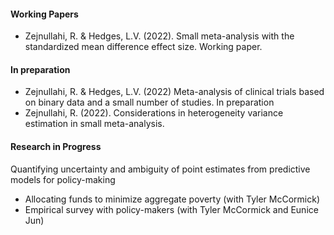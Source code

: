 #### Working Papers
 - Zejnullahi, R. & Hedges, L.V. (2022). Small meta-analysis with the standardized mean difference effect size. Working paper. 

#### In preparation
 - Zejnullahi, R. & Hedges, L.V. (2022) Meta-analysis of clinical trials based on binary data and a small number of studies. In preparation
 - Zejnullahi, R. (2022). Considerations in heterogeneity variance estimation in small meta-analysis. 


#### Research in Progress

Quantifying uncertainty and ambiguity of point estimates from predictive models for policy-making 
 - Allocating funds to minimize aggregate poverty (with Tyler McCormick)
 - Empirical survey with policy-makers (with Tyler McCormick and Eunice Jun)

